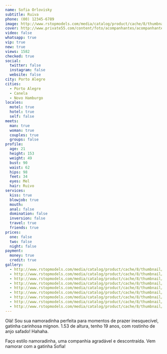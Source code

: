 ```yaml
---
name: Sofia Orlovisky
subtitle: Ruiva
phone: (00) 12345-6789
image: http://www.rstopmodels.com/media/catalog/product/cache/8/thumbnail/0f396e8a55728e79b48334e699243c07/s/o/sofia_08.jpg
cover: http://www.private55.com/content/foto/acompanhantes/acompanhantes-porto-alegre-sofia-orlovisky-1216-11-1521208857.jpg
video: false
whatsapp: true
vip: true
new: true
views: 1582
checked: true
social:
  twitter: false
  instagram: false
  website: false
city: Porto Alegre
cities:
  - Porto Alegre
  - Canela
  - Novo Hamburgo
locales:
  motel: true
  hotel: true
  self: false
meets:
  man: true
  woman: true
  couples: true
  groups: false
profile:
  age: 21
  height: 153
  weight: 49
  bust: 90
  waist: 62
  hips: 98
  feet: 34
  eyes: Mel
  hair: Ruivo
services:
  kiss: true
  blowjob: true
  mouth:
  anal: false
  domination: false
  inversion: false
  travel: true
  friends: true
prices:
  one: false
  two: false
  night: false
payment:
  money: true
  credit: true
gallery:
  - http://www.rstopmodels.com/media/catalog/product/cache/8/thumbnail/0f396e8a55728e79b48334e699243c07/s/o/sofia_01.jpg
  - http://www.rstopmodels.com/media/catalog/product/cache/8/thumbnail/0f396e8a55728e79b48334e699243c07/s/o/sofia_02.jpg
  - http://www.rstopmodels.com/media/catalog/product/cache/8/thumbnail/0f396e8a55728e79b48334e699243c07/s/o/sofia_03.jpg
  - http://www.rstopmodels.com/media/catalog/product/cache/8/thumbnail/0f396e8a55728e79b48334e699243c07/s/o/sofia_04.jpg
  - http://www.rstopmodels.com/media/catalog/product/cache/8/thumbnail/0f396e8a55728e79b48334e699243c07/s/o/sofia_05.jpg
  - http://www.rstopmodels.com/media/catalog/product/cache/8/thumbnail/0f396e8a55728e79b48334e699243c07/s/o/sofia_06.jpg
  - http://www.rstopmodels.com/media/catalog/product/cache/8/thumbnail/0f396e8a55728e79b48334e699243c07/s/o/sofia_07.jpg
  - http://www.rstopmodels.com/media/catalog/product/cache/8/thumbnail/0f396e8a55728e79b48334e699243c07/s/o/sofia_08.jpg
  - http://www.rstopmodels.com/media/catalog/product/cache/8/thumbnail/0f396e8a55728e79b48334e699243c07/s/o/sofia_09.jpg
---
```


Olá! Sou sua namoradinha perfeita para momentos de prazer inesquecível, gatinha carinhosa mignon.
1.53 de altura, tenho 19 anos, com rostinho de anjo safado!
Hahaha.

Faço estilo namoradinha, uma companhia agradável e descontraída.
Vem namorar com a gatinha Sofia!
